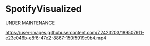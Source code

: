 # SpotifyVisualized
UNDER MAINTENANCE


https://user-images.githubusercontent.com/72423203/189507911-e23e046b-e8f6-47e2-8867-150f5919c9b4.mp4

